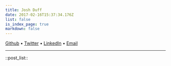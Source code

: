 ```yaml
---
title: Josh Duff
date: 2017-02-16T15:37:34.176Z
list: false
is_index_page: true
markdown: false
---
```


<div>
	<a href="https://github.com/TehShrike/">Github</a> • <a href="https://twitter.com/TehShrike">Twitter</a> • <a href="https://www.linkedin.com/in/joshduff/">LinkedIn</a> • <a href="mailto:me@JoshDuff.com">Email</a>
</div>


<hr>

::post_list::
